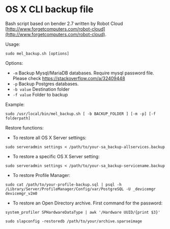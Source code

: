 # OS X CLI backup file
Bash script based on bender 2.7 written by Robot Cloud
[http://www.forgetcomputers.com/robot-cloud](http://www.forgetcomputers.com/robot-cloud).

Usage:

`sudo mel_backup.sh [options] `

Options:

* `-m` Backup Mysql/MariaDB databases. Require mysql password file. Please check https://stackoverflow.com/a/32409448
* `-p` Backup Postgres databases.
* `-b value` Destination folder
* `-f value` Folder to backup

Example:

`sudo /usr/local/bin/mel_backup.sh [ -b BACKUP_FOLDER ] [-m -p] [-f folderpath]`

Restore functions:

* To restore all OS X Server settings:

`sudo serveradmin settings < /path/to/your-sa_backup-allservices.backup`	
* To restore a specific OS X Server setting:

`sudo serveradmin settings < /path/to/your-sa_backup-servicename.backup`	
* To restore Profile Manager:

`sudo cat /path/to/your-profile-backup.sql | psql -h /Library/Server/ProfileManager/Config/var/PostgreSQL -U _devicemgr devicemgr_v2m0`
* To restore an Open Directory archive. First command for the password:

`system_profiler SPHardwareDataType | awk '/Hardware UUID/{print $3}'`

`sudo slapconfig -restoredb /path/to/your/archive.sparseimage`
